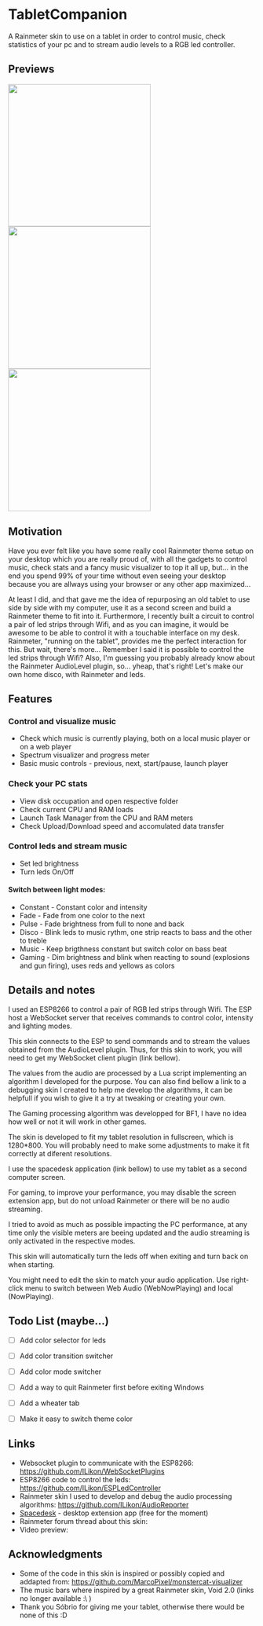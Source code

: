 # TabletCompanion
A Rainmeter skin to use on a tablet in order to control music, check statistics of your pc and to stream audio levels to a RGB led controller.

 ## Previews
 <img src="Previews/Preview1.png?raw=true" width="290"><img src="Previews/Preview2.png?raw=true" width="290"><img src="Previews/Preview3.png?raw=true" width="290">
 
## Motivation
Have you ever felt like you have some really cool Rainmeter theme setup on your desktop which you are really proud of, with all the gadgets to control music, check stats and a fancy music visualizer to top it all up, but... in the end you spend 99% of your time without even seeing your desktop because you are allways using your browser or any other app maximized...

At least I did, and that gave me the idea of repurposing an old tablet to use side by side with my computer, use it as a second screen and build a Rainmeter theme to fit into it.
Furthermore, I recently built a circuit to control a pair of led strips through Wifi, and as you can imagine, it would be awesome to be able to control it with a touchable interface on my desk. Rainmeter, "running on the tablet", provides me the perfect interaction for this. But wait, there's more...
Remember I said it is possible to control the led strips through Wifi? Also, I'm guessing you probably already know about the Rainmeter AudioLevel plugin, so... yheap, that's right! Let's make our own home disco, with Rainmeter and leds.

## Features

### Control and visualize music
 - Check which music is currently playing, both on a local music player or on a web player
 - Spectrum visualizer and progress meter
 - Basic music controls - previous, next, start/pause, launch player
 
### Check your PC stats
 - View disk occupation and open respective folder
 - Check current CPU and RAM loads
 - Launch Task Manager from the CPU and RAM meters
 - Check Upload/Download speed and accomulated data transfer

### Control leds and stream music
 - Set led brightness
 - Turn leds On/Off
#### Switch between light modes:
 - Constant - Constant color and intensity
 - Fade - Fade from one color to the next
 - Pulse - Fade brightness from full to none and back
 - Disco - Blink leds to music rythm, one strip reacts to bass and the other to treble
 - Music - Keep brigthness constant but switch color on bass beat
 - Gaming - Dim brightness and blink when reacting to sound (explosions and gun firing), uses reds and yellows as colors
 
## Details and notes

I used an ESP8266 to control a pair of RGB led strips through Wifi. The ESP host a WebSocket server that receives commands to control color, intensity and lighting modes.

This skin connects to the ESP to send commands and to stream the values obtained from the AudioLevel plugin. Thus, for this skin to work, you will need to get my WebSocket client plugin (link bellow). 

The values from the audio are processed by a Lua script implementing an algorithm I developed for the purpose. You can also find bellow a link to a debugging skin I created to help me develop the algorithms, it can be helpfull if you wish to give it a try at tweaking or creating your own.

The Gaming processing algorithm was developped for BF1, I have no idea how well or not it will work in other games.

The skin is developed to fit my tablet resolution in fullscreen, which is 1280*800. You will probably need to make some adjustments to make it fit correctly at diferent resolutions.

I use the spacedesk application (link bellow) to use my tablet as a second computer screen.

For gaming, to improve your performance, you may disable the screen extension app, but do not unload Rainmeter or there will be no audio streaming.

I tried to avoid as much as possible impacting the PC performance, at any time only the visible meters are beeing updated and the audio streaming is only activated in the respective modes.

This skin will automatically turn the leds off when exiting and turn back on when starting.

You might need to edit the skin to match your audio application. Use right-click menu to switch between Web Audio (WebNowPlaying) and local (NowPlaying).

## Todo List (maybe...)
 - [ ] Add color selector for leds
 - [ ] Add color transition switcher
 - [ ] Add color mode switcher
 - [ ] Add a way to quit Rainmeter first before exiting Windows
 - [ ] Add a wheater tab
 - [ ] Make it easy to switch theme color


## Links
 - Websocket plugin to communicate with the ESP8266: 
https://github.com/ILikon/WebSocketPlugins
 - ESP8266 code to control the leds:
https://github.com/ILikon/ESPLedController
 - Rainmeter skin I used to develop and debug the audio processing algorithms:
https://github.com/ILikon/AudioReporter
 - [Spacedesk](https://www.spacedesk.net/multi-monitor-app-desktop-extension-screen-virtual-display) - desktop extension app (free for the moment)
 - Rainmeter forum thread about this skin:
 - Video preview:


## Acknowledgments
 - Some of the code in this skin is inspired or possibly copied and addapted from:
 https://github.com/MarcoPixel/monstercat-visualizer
 - The music bars where inspired by a great Rainmeter skin, Void 2.0 (links no longer available :\ )
 - Thank you Sóbrio for giving me your tablet, otherwise there would be none of this :D
 
